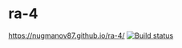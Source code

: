 # ra-4
https://nugmanov87.github.io/ra-4/
[![Build status](https://ci.appveyor.com/api/projects/status/524879d2en8q6nds?svg=true)](https://ci.appveyor.com/project/nugmanov87/ra-4-2)
